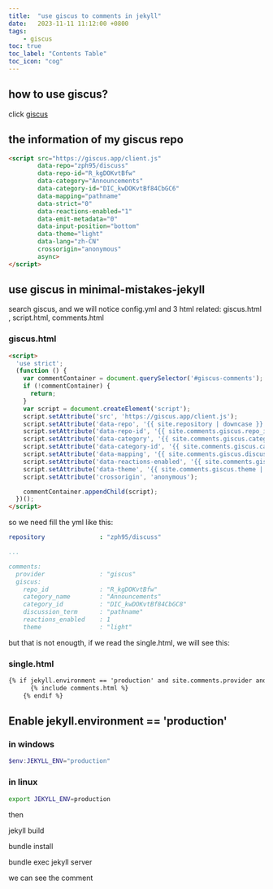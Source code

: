 ```yaml
---
title:  "use giscus to comments in jekyll"
date:   2023-11-11 11:12:00 +0800
tags: 
    - giscus
toc: true 
toc_label: "Contents Table" 
toc_icon: "cog"
---
```

## how to use giscus? 

click [giscus](https://giscus.app/zh-CN)


## the information of my  giscus repo

```html
<script src="https://giscus.app/client.js"
        data-repo="zph95/discuss"
        data-repo-id="R_kgDOKvtBfw"
        data-category="Announcements"
        data-category-id="DIC_kwDOKvtBf84CbGC6"
        data-mapping="pathname"
        data-strict="0"
        data-reactions-enabled="1"
        data-emit-metadata="0"
        data-input-position="bottom"
        data-theme="light"
        data-lang="zh-CN"
        crossorigin="anonymous"
        async>
</script>
```

## use giscus in minimal-mistakes-jekyll

search giscus, and we will notice config.yml and 3 html related: giscus.html , script.html, comments.html

### giscus.html

```html
<script>
  'use strict';
  (function () {
    var commentContainer = document.querySelector('#giscus-comments');
    if (!commentContainer) {
      return;
    }
    var script = document.createElement('script');
    script.setAttribute('src', 'https://giscus.app/client.js');
    script.setAttribute('data-repo', '{{ site.repository | downcase }}');
    script.setAttribute('data-repo-id', '{{ site.comments.giscus.repo_id }}');
    script.setAttribute('data-category', '{{ site.comments.giscus.category_name }}');
    script.setAttribute('data-category-id', '{{ site.comments.giscus.category_id }}');
    script.setAttribute('data-mapping', '{{ site.comments.giscus.discussion_term | default: "pathname" }}');
    script.setAttribute('data-reactions-enabled', '{{ site.comments.giscus.reactions_enabled | default: 1 }}');
    script.setAttribute('data-theme', '{{ site.comments.giscus.theme | default: "light" }}');
    script.setAttribute('crossorigin', 'anonymous');

    commentContainer.appendChild(script);
  })();
</script>
```

so we need fill the yml like this:

```yml
repository               : "zph95/discuss"

...

comments:
  provider               : "giscus"
  giscus:
    repo_id              : "R_kgDOKvtBfw" 
    category_name        : "Announcements" 
    category_id          : "DIC_kwDOKvtBf84CbGC8"
    discussion_term      : "pathname" 
    reactions_enabled    : 1 
    theme                : "light" 
```

but that is not enougth, if we read the single.html, we will see this:

### single.html

```html
{% if jekyll.environment == 'production' and site.comments.provider and page.comments %}
      {% include comments.html %}
    {% endif %}
```

## Enable jekyll.environment == 'production'

### in windows

```powershell
$env:JEKYLL_ENV="production"
```

### in linux

```bash
export JEKYLL_ENV=production
```
then

jekyll build

bundle install

bundle exec jekyll server

we can see the comment